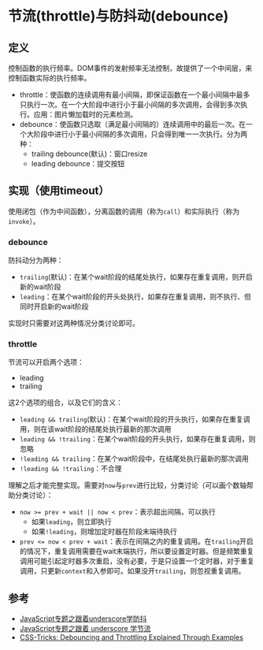 # 节流(throttle)与防抖动(debounce)

## 定义

控制函数的执行频率。DOM事件的发射频率无法控制，故提供了一个中间层，来控制函数实际的执行频率。

- throttle：使函数的连续调用有最小间隔，即保证函数在一个最小间隔中最多只执行一次。在一个大阶段中进行小于最小间隔的多次调用，会得到多次执行。应用：图片懒加载时的元素检测。
- debounce：使函数只选取（满足最小间隔的）连续调用中的最后一次。在一个大阶段中进行小于最小间隔的多次调用，只会得到唯一一次执行。分为两种：
  - trailing debounce(默认)：窗口resize
  - leading debounce：提交按钮

## 实现（使用timeout）

使用闭包（作为中间函数），分离函数的调用（称为`call`）和实际执行（称为`invoke`）。

### debounce

防抖动分为两种：

- `trailing`(默认)：在某个wait阶段的结尾处执行，如果存在重复调用，则开启新的wait阶段
- `leading`：在某个wait阶段的开头处执行，如果存在重复调用，则不执行、但同时开启新的wait阶段

实现时只需要对这两种情况分类讨论即可。

### throttle

节流可以开启两个选项：

- leading
- trailing

这2个选项的组合，以及它们的含义：

- `leading && trailing`(默认)：在某个wait阶段的开头执行，如果存在重复调用，则在该wait阶段的结尾处执行最新的那次调用
- `leading && !trailing`：在某个wait阶段的开头执行，如果存在重复调用，则忽略
- `!leading && trailing`：在某个wait阶段中，在结尾处执行最新的那次调用
- `!leading && !trailing`：不合理

理解之后才能完整实现。需要对`now`与`prev`进行比较，分类讨论（可以画个数轴帮助分类讨论）：

- `now >= prev + wait || now < prev`：表示超出间隔，可以执行
  - 如果`leading`，则立即执行
  - 如果`!leading`，则增加定时器在阶段末端待执行
- `prev <= now < prev + wait`：表示在间隔之内的重复调用。在`trailing`开启的情况下，重复调用需要在wait末端执行，所以要设置定时器。但是频繁重复调用可能引起定时器多次重启，没有必要，于是只设置一个定时器，对于重复调用，只更新`context`和入参即可。如果没开`trailing`，则忽视重复调用。

## 参考

- [JavaScript专题之跟着underscore学防抖](https://github.com/mqyqingfeng/Blog/issues/22)
- [JavaScript专题之跟着 underscore 学节流](https://github.com/mqyqingfeng/Blog/issues/26)
- [CSS-Tricks: Debouncing and Throttling Explained Through Examples](https://css-tricks.com/debouncing-throttling-explained-examples/)
